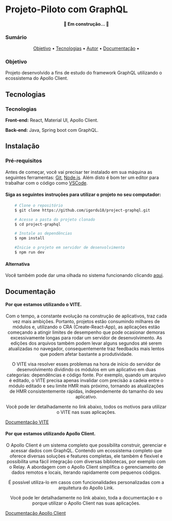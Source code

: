 # Projeto-Piloto com GraphQL

<h4 align="center"> 
	🚧  Em construção...  🚧
</h4>

### Sumário

<p align="center">
 <a href="#objetivo">Objetivo</a> •
 <a href="#tecnologias">Tecnologias</a> • 
 <a href="#instalacao">Autor</a> • 
 <a href="#documentacao">Documentação</a> • 
</p>

### Objetivo
Projeto desenvolvido a fins de estudo do framework GraphQL utilizando o ecossistema do Apollo Client.

## Tecnologias

### Tecnologias

**Front-end:** React, Material UI, Apollo Client.

**Back-end:** Java, Spring boot com GraphQL.


## Instalação

### Pré-requisitos

Antes de começar, você vai precisar ter instalado em sua máquina as seguintes ferramentas:
[Git](https://git-scm.com), [Node.js](https://nodejs.org/en/). 
Além disto é bom ter um editor para trabalhar com o código como [VSCode](https://code.visualstudio.com/).

#### Siga as seguintes instruções para utilizar o projeto no seu computador:

```bash
    # Clone o repositório
    $ git clone https://github.com/igordu18/project-graphql.git

    # Acesse a pasta do projeto clonado
    $ cd project-graphql

    # Instale as dependências
    $ npm install

    #Inicie o projeto em servidor de desenvolvimento
    $ npm run dev
```

#### Alternativa

Você também pode dar uma olhada no sistema funcionando clicando [aqui](https://trainee-graphql.vercel.app/).
## Documentação

#### Por que estamos utilizando o VITE.

<p align="center">
Com o tempo, a constante evolução na construção de aplicativos, traz cada vez mais ambições.
Portanto, projetos estão consumindo milhares de módulos e, utilizando o CRA (Create-React-App), as aplicações estão começando a atingir limites de desempenho que pode ocasionar demoras excessivamente longas para rodar um servidor de desenvolvimento. As edições dos arquivos também podem levar alguns segundos até serem atualizadas no navegador, consequentemente traz feedbacks mais lentos que podem afetar bastante a produtividade.
</p>
<p align="center">
O VITE visa resolver esses problemas na hora de início do servidor de desenvolvimento dividindo os módulos em um aplicativo em duas categorias: dependências e código fonte.
Por exemplo, quando um arquivo é editado, o VITE precisa apenas invalidar com precisão a cadeia entre o módulo editado e seu limite HMR mais próximo, tornando as atualizações de HMR consistentemente rápidas, independemente do tamanho do seu aplicativo.
</p>
<p align="center">
Você pode ler detalhadamente no link abaixo, todos os motivos para utilizar o VITE nas suas aplicações.

[Documentação VITE](https://vitejs.dev/guide/why.html)
</p>


#### Por que estamos utilizando Apollo Client.

<p align="center">
O Apollo Client é um sistema completo que possibilita construir, gerenciar e acessar dados com GraphQL. Contendo um ecossistema completo que oferece diversas soluções e features completas, ele também é flexível e possibilita uma fácil integração com diversas bibliotecas, por exemplo com o Relay. A abordagem com o Apollo Client simplifica o gerenciamento de dados remotos e locais, iterando rapidamente com pequenos códigos.
</p>
<p align="center">
É possível utiliza-lo em casos com funcionalidades personalizadas com a arquitetura do Apollo Link.
</p>
<p align="center">
Você pode ler detalhadamente no link abaixo, toda a documentação e o porque utilizar o Apollo Client nas suas aplicações.

[Documentação Apollo Client](https://www.apollographql.com/docs/react/why-apollo/)
</p>
